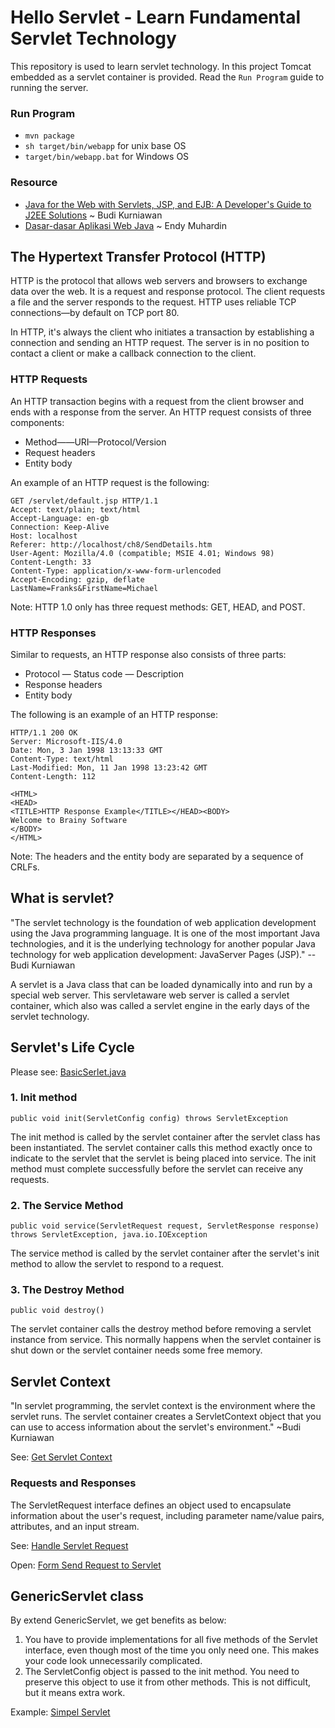 # Hello Servlet - Learn Fundamental Servlet Technology

This repository is used to learn servlet technology. In this project Tomcat embedded as a servlet container is provided.
Read the `Run Program` guide to running the server.


### Run Program
- `mvn package`
- `sh target/bin/webapp` for unix base OS
- `target/bin/webapp.bat` for Windows OS

### Resource
- [Java for the Web with Servlets, JSP, and EJB: A Developer's Guide to J2EE Solutions](https://www.amazon.com/Java-Web-Servlets-JSP-EJB/dp/073571195X) 
~ Budi Kurniawan
- [Dasar-dasar Aplikasi Web Java](https://software.endy.muhardin.com/java/dasar-dasar-aplikasi-web-java/) ~ Endy Muhardin

## The Hypertext Transfer Protocol (HTTP)
HTTP is the protocol that allows web servers and browsers to exchange data over the web. It is a request
and response protocol. The client requests a file and the server responds to the request. HTTP uses reliable
TCP connections—by default on TCP port 80.

In HTTP, it's always the client who initiates a transaction by establishing a connection and sending an
HTTP request. The server is in no position to contact a client or make a callback connection to the client.

### HTTP Requests
An HTTP transaction begins with a request from the client browser and ends with a response from the
server. An HTTP request consists of three components:
- Method——URI—Protocol/Version
- Request headers
- Entity body

An example of an HTTP request is the following:
```
GET /servlet/default.jsp HTTP/1.1
Accept: text/plain; text/html
Accept-Language: en-gb
Connection: Keep-Alive
Host: localhost
Referer: http://localhost/ch8/SendDetails.htm
User-Agent: Mozilla/4.0 (compatible; MSIE 4.01; Windows 98)
Content-Length: 33
Content-Type: application/x-www-form-urlencoded
Accept-Encoding: gzip, deflate
LastName=Franks&FirstName=Michael
```

Note: HTTP 1.0 only has three request methods: GET, HEAD, and POST.

### HTTP Responses
Similar to requests, an HTTP response also consists of three parts:
- Protocol — Status code — Description
- Response headers
- Entity body

The following is an example of an HTTP response:
```
HTTP/1.1 200 OK
Server: Microsoft-IIS/4.0
Date: Mon, 3 Jan 1998 13:13:33 GMT
Content-Type: text/html
Last-Modified: Mon, 11 Jan 1998 13:23:42 GMT
Content-Length: 112

<HTML>
<HEAD>
<TITLE>HTTP Response Example</TITLE></HEAD><BODY>
Welcome to Brainy Software
</BODY>
</HTML>
```

Note: The headers and the entity body are separated by a sequence of CRLFs.


## What is servlet?
"The servlet technology is the foundation of web application development using the Java programming
language. It is one of the most important Java technologies, and it is the underlying technology for another
popular Java technology for web application development: JavaServer Pages (JSP)." -- Budi Kurniawan

A servlet is a Java class that can be loaded dynamically into and run by a special web server. This servletaware
web server is called a servlet container, which also was called a servlet engine in the early days of the
servlet technology.

## Servlet's Life Cycle

Please see: [BasicSerlet.java](src/main/java/servlet/BasicServlet.java)

### 1. Init method
```public void init(ServletConfig config) throws ServletException```

The init method is called by the servlet container after the servlet class has been instantiated. The servlet container calls
this method exactly once to indicate to the servlet that the servlet is being placed into service. The init method must
complete successfully before the servlet can receive any requests.

### 2. The Service Method
``` public void service(ServletRequest request, ServletResponse response) throws ServletException, java.io.IOException ```

The service method is called by the servlet container after the servlet's init method to allow the servlet to respond to a
request.

### 3. The Destroy Method
```public void destroy()```

The servlet container calls the destroy method before removing a servlet instance from service. This normally happens
when the servlet container is shut down or the servlet container needs some free memory.


## Servlet Context
"In servlet programming, the servlet context is the environment where the servlet runs. The servlet container creates a
 ServletContext object that you can use to access information about the servlet's environment." ~Budi Kurniawan
 
 See: [Get Servlet Context](src/main/java/servlet/GetContextServlet.java)

### Requests and Responses

The ServletRequest interface defines an object used to encapsulate information about the user's request, including
parameter name/value pairs, attributes, and an input stream.

See: [Handle Servlet Request](src/main/java/servlet/RequestDemoServlet.java)

Open: [Form Send Request to Servlet](src/main/webapp/form.html)

## GenericServlet class

By extend GenericServlet, we get benefits as below:
1. You have to provide implementations for all five methods of the Servlet interface, even though most of the time you
only need one. This makes your code look unnecessarily complicated.
2. The ServletConfig object is passed to the init method. You need to preserve this object to use it from other methods.
This is not difficult, but it means extra work.

Example: [Simpel Servlet](src/main/java/servlet/SimpleServlet.java)

